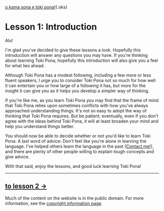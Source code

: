 [o kama sona e toki pona!](okamasona.php){.oks}

Lesson 1: Introduction
=====

Alu!

I'm glad you've decided to give these lessons a look. Hopefully
this introduction will answer any questions you may have. If you're
thinking about learning Toki Pona, hopefully this introduction will also
give you a feel for what lies ahead.

Although Toki Pona has a modest following, including a few more or less
fluent speakers, I urge you to consider Toki Pona not so much for how
well it can entertain you or how large of a following it has, but more
for the insight it can give you as it helps you develop a simpler way of
thinking.

If you're like me, as you learn Toki Pona you may find that the frame of
mind that Toki Pona relies upon sometimes conflicts with how you've
always approached understanding things. It's not so easy to adopt the
way of thinking that Toki Pona requires. But be patient; eventually,
even if you don't agree with the ideas behind Toki Pona, it will at
least broaden your mind and help you understand things better.

You should now be able to decide whether or not you'd like to learn Toki
Pona. A last word of advice: Don't feel like you're alone in learning
the language. I've helped others learn the language in the past
([Contact me!](contact.php)), and there are plenty of other people
willing to explain tough concepts and give advice.

With that said, enjoy the lessons, and good luck learning Toki Pona!

--------------------------------------------------------
[to lesson 2 →](okamasona2.php)
--------------------------------------------------------

Much of the content on the website is in the public domain. For more information, see the [copyright information page](copyright.php).
